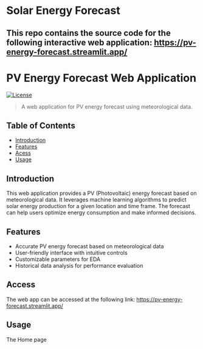 # Solar Energy Forecast

## This repo contains the source code for the following interactive web application: https://pv-energy-forecast.streamlit.app/


# PV Energy Forecast Web Application

[![License](https://img.shields.io/badge/license-MIT-blue.svg)](LICENSE)

> A web application for PV energy forecast using meteorological data.

## Table of Contents

- [Introduction](#introduction)
- [Features](#features)
- [Acess](#access)
- [Usage](#usage)

## Introduction

This web application provides a PV (Photovoltaic) energy forecast based on meteorological data. It leverages machine learning algorithms to predict solar energy production for a given location and time frame. The forecast can help users optimize energy consumption and make informed decisions.

## Features

- Accurate PV energy forecast based on meteorological data
- User-friendly interface with intuitive controls
- Customizable parameters for EDA
- Historical data analysis for performance evaluation

## Access

The web app can be accessed at the following link: https://pv-energy-forecast.streamlit.app/

## Usage

The Home page 
